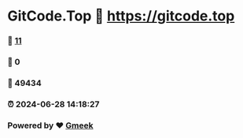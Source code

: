 # GitCode.Top :link: https://gitcode.top 
### :page_facing_up: [11](https://gitcode.top/tag.html) 
### :speech_balloon: 0 
### :hibiscus: 49434 
### :alarm_clock: 2024-06-28 14:18:27 
### Powered by :heart: [Gmeek](https://github.com/Meekdai/Gmeek)
